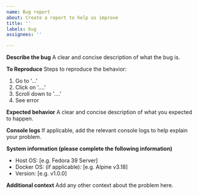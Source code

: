 ```yaml
---
name: Bug report
about: Create a report to help us improve
title: ''
labels: bug
assignees: ''

---
```


**Describe the bug**
A clear and concise description of what the bug is.

**To Reproduce**
Steps to reproduce the behavior:
1. Go to '...'
2. Click on '....'
3. Scroll down to '....'
4. See error

**Expected behavior**
A clear and concise description of what you expected to happen.

**Console logs**
If applicable, add the relevant console logs to help explain your problem.

**System information (please complete the following information)**
- Host OS: [e.g. Fedora 39 Server]
- Docker OS: (if applicable): [e.g. Alpine v3.18]
- Version: [e.g. v1.0.0]

**Additional context**
Add any other context about the problem here.
